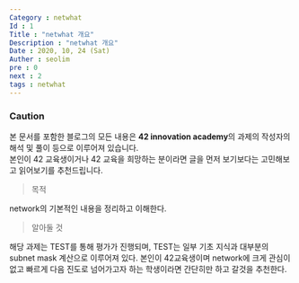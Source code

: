 ```yaml
---
Category : netwhat
Id : 1
Title : "netwhat 개요"
Description : "netwhat 개요"
Date : 2020, 10, 24 (Sat)
Auther : seolim
pre : 0
next : 2
tags : netwhat
---
```


### Caution

본 문서를 포함한 블로그의 모든 내용은 <b>42 innovation academy</b>의 과제의 작성자의 해석 및 풀이 등으로 이루어져 있습니다.</br>본인이 42 교육생이거나 42 교육을 희망하는 분이라면 글을 먼저 보기보다는 고민해보고 읽어보기를 추천드립니다.


> 목적

network의 기본적인 내용을 정리하고 이해한다.

> 알아둘 것

해당 과제는 TEST를 통해 평가가 진행되며,  TEST는 일부 기초 지식과 대부분의 subnet mask 계산으로 이루어져 있다. 본인이 42교육생이며 network에 크게 관심이 없고 빠르게 다음 진도로 넘어가고자 하는 학생이라면 간단히만 하고 갈것을 추천한다.